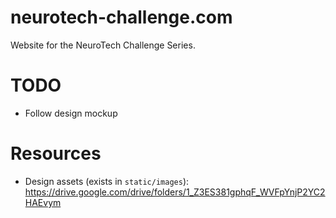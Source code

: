 neurotech-challenge.com
=======================

Website for the NeuroTech Challenge Series.

# TODO

 - Follow design mockup

# Resources

 - Design assets (exists in `static/images`): https://drive.google.com/drive/folders/1_Z3ES381gphqF_WVFpYnjP2YC2HAEvym
